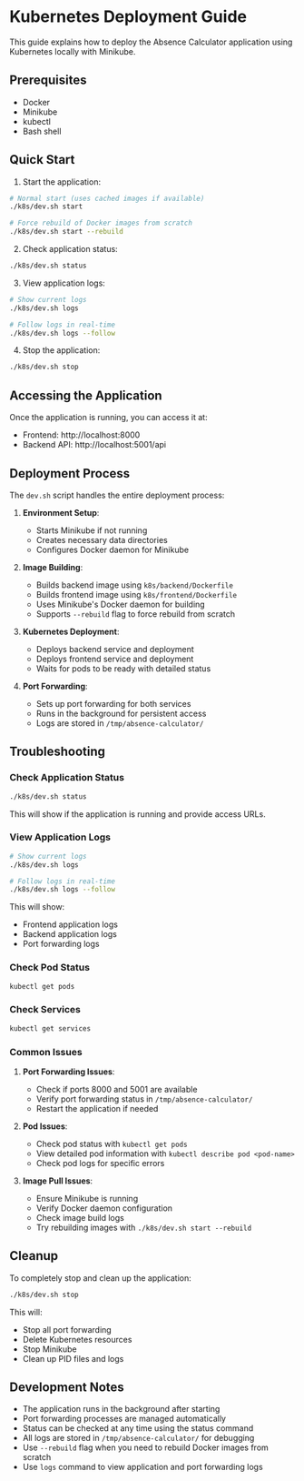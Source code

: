 # Kubernetes Deployment Guide

This guide explains how to deploy the Absence Calculator application using Kubernetes locally with Minikube.

## Prerequisites

- Docker
- Minikube
- kubectl
- Bash shell

## Quick Start

1. Start the application:
```bash
# Normal start (uses cached images if available)
./k8s/dev.sh start

# Force rebuild of Docker images from scratch
./k8s/dev.sh start --rebuild
```

2. Check application status:
```bash
./k8s/dev.sh status
```

3. View application logs:
```bash
# Show current logs
./k8s/dev.sh logs

# Follow logs in real-time
./k8s/dev.sh logs --follow
```

4. Stop the application:
```bash
./k8s/dev.sh stop
```

## Accessing the Application

Once the application is running, you can access it at:
- Frontend: http://localhost:8000
- Backend API: http://localhost:5001/api

## Deployment Process

The `dev.sh` script handles the entire deployment process:

1. **Environment Setup**:
   - Starts Minikube if not running
   - Creates necessary data directories
   - Configures Docker daemon for Minikube

2. **Image Building**:
   - Builds backend image using `k8s/backend/Dockerfile`
   - Builds frontend image using `k8s/frontend/Dockerfile`
   - Uses Minikube's Docker daemon for building
   - Supports `--rebuild` flag to force rebuild from scratch

3. **Kubernetes Deployment**:
   - Deploys backend service and deployment
   - Deploys frontend service and deployment
   - Waits for pods to be ready with detailed status

4. **Port Forwarding**:
   - Sets up port forwarding for both services
   - Runs in the background for persistent access
   - Logs are stored in `/tmp/absence-calculator/`

## Troubleshooting

### Check Application Status
```bash
./k8s/dev.sh status
```
This will show if the application is running and provide access URLs.

### View Application Logs
```bash
# Show current logs
./k8s/dev.sh logs

# Follow logs in real-time
./k8s/dev.sh logs --follow
```
This will show:
- Frontend application logs
- Backend application logs
- Port forwarding logs

### Check Pod Status
```bash
kubectl get pods
```

### Check Services
```bash
kubectl get services
```

### Common Issues

1. **Port Forwarding Issues**:
   - Check if ports 8000 and 5001 are available
   - Verify port forwarding status in `/tmp/absence-calculator/`
   - Restart the application if needed

2. **Pod Issues**:
   - Check pod status with `kubectl get pods`
   - View detailed pod information with `kubectl describe pod <pod-name>`
   - Check pod logs for specific errors

3. **Image Pull Issues**:
   - Ensure Minikube is running
   - Verify Docker daemon configuration
   - Check image build logs
   - Try rebuilding images with `./k8s/dev.sh start --rebuild`

## Cleanup

To completely stop and clean up the application:
```bash
./k8s/dev.sh stop
```

This will:
- Stop all port forwarding
- Delete Kubernetes resources
- Stop Minikube
- Clean up PID files and logs

## Development Notes

- The application runs in the background after starting
- Port forwarding processes are managed automatically
- Status can be checked at any time using the status command
- All logs are stored in `/tmp/absence-calculator/` for debugging
- Use `--rebuild` flag when you need to rebuild Docker images from scratch
- Use `logs` command to view application and port forwarding logs 
